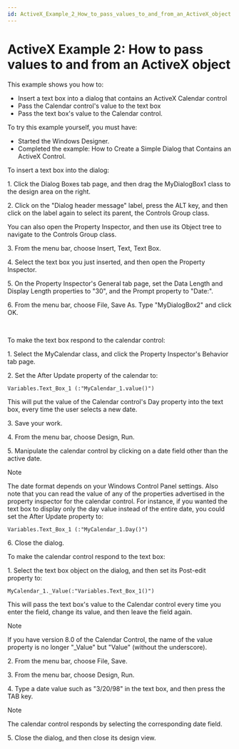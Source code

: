 ```yaml
---
id: ActiveX_Example_2_How_to_pass_values_to_and_from_an_ActiveX_object
---
```


# ActiveX Example 2: How to pass values to and from an ActiveX object

This example shows you how to:

- Insert a text box into a dialog that contains an ActiveX Calendar control
- Pass the Calendar control's value to the text box
- Pass the text box's value to the Calendar control.

To try this example yourself, you must have:

- Started the Windows Designer.
- Completed the example: How to Create a Simple Dialog that Contains an ActiveX Control.

To insert a text box into the dialog:

1. Click the Dialog Boxes tab page, and then drag the MyDialogBox1 class to the design area on the right.

2. Click on the "Dialog header message" label, press the ALT key, and then click on the label again to select its parent, the Controls Group class.

You can also open the Property Inspector, and then use its Object tree to navigate to the Controls Group class.

3. From the menu bar, choose Insert, Text, Text Box.

4. Select the text box you just inserted, and then open the Property Inspector.

5. On the Property Inspector's General tab page, set the Data Length and Display Length properties to "30", and the Prompt property to "Date:".

6. From the menu bar, choose File, Save As. Type "MyDialogBox2" and click OK.

 

To make the text box respond to the calendar control:

1. Select the MyCalendar class, and click the Property Inspector's Behavior tab page.

2. Set the After Update property of the calendar to:

```
Variables.Text_Box_1 (:"MyCalendar_1.value()")
```

This will put the value of the Calendar control's Day property into the text box, every time the user selects a new date.

3. Save your work.

4. From the menu bar, choose Design, Run.

5. Manipulate the calendar control by clicking on a date field other than the active date.

> [!NOTE]
> The date format depends on your Windows Control Panel settings. Also note that you can read the value of any of the properties advertised in the property inspector for the calendar control. For instance, if you wanted the text box to display only the day value instead of the entire date, you could set the After Update property to:

```
Variables.Text_Box_1 (:"MyCalendar_1.Day()")
```

6. Close the dialog.

To make the calendar control respond to the text box:

1. Select the text box object on the dialog, and then set its Post-edit property to:

```
MyCalendar_1._Value(:"Variables.Text_Box_1()")
```

This will pass the text box's value to the Calendar control every time you enter the field, change its value, and then leave the field again.

> [!NOTE]
> If you have version 8.0 of the Calendar Control, the name of the value property is no longer "_Value" but "Value" (without the underscore).

2. From the menu bar, choose File, Save.

3. From the menu bar, choose Design, Run.

4. Type a date value such as "3/20/98" in the text box, and then press the TAB key.

> [!NOTE]
> The calendar control responds by selecting the corresponding date field.

5. Close the dialog, and then close its design view.

 